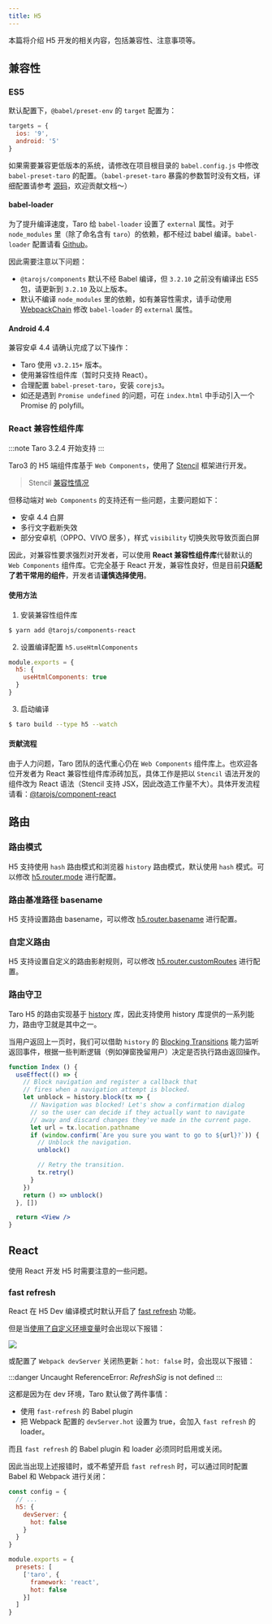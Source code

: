 ```yaml
---
title: H5
---
```


本篇将介绍 H5 开发的相关内容，包括兼容性、注意事项等。

## 兼容性

### ES5

默认配置下，`@babel/preset-env` 的 `target` 配置为：

```js
targets = {
  ios: '9',
  android: '5'
}
```

如果需要兼容更低版本的系统，请修改在项目根目录的 `babel.config.js` 中修改 `babel-preset-taro` 的配置。（`babel-preset-taro` 暴露的参数暂时没有文档，详细配置请参考 [源码](https://github.com/NervJS/taro/blob/next/packages/babel-preset-taro/index.js)，欢迎贡献文档～）

#### babel-loader

为了提升编译速度，Taro 给 `babel-loader` 设置了 `external` 属性。对于 `node_modules` 里（除了命名含有 `taro`）的依赖，都不经过 babel 编译。`babel-loader` 配置请看 [Github](https://github.com/NervJS/taro/blob/4aa08d541b1c5221bf420fc0f4a305960e22aa0a/packages/taro-webpack-runner/src/util/chain.ts#L502-L510)。

因此需要注意以下问题：

* `@tarojs/components` 默认不经 Babel 编译，但 `3.2.10` 之前没有编译出 ES5 包，请更新到 `3.2.10` 及以上版本。
* 默认不编译 `node_modules` 里的依赖，如有兼容性需求，请手动使用 [WebpackChain](config-detail#h5webpackchain) 修改 `babel-loader` 的 `external` 属性。

#### Android 4.4

兼容安卓 4.4 请确认完成了以下操作：

* Taro 使用 `v3.2.15+` 版本。
* 使用兼容性组件库（暂时只支持 React）。
* 合理配置 `babel-preset-taro`，安装 `corejs3`。
* 如还是遇到 `Promise undefined` 的问题，可在 `index.html` 中手动引入一个 Promise 的 polyfill。

### React 兼容性组件库

:::note
Taro 3.2.4 开始支持
:::

Taro3 的 H5 端组件库基于 `Web Components`，使用了 [Stencil](https://stenciljs.com/) 框架进行开发。

> Stencil [兼容性情况](https://stenciljs.com/docs/browser-support)

但移动端对 `Web Components` 的支持还有一些问题，主要问题如下：

* 安卓 4.4 白屏
* 多行文字截断失效
* 部分安卓机（OPPO、VIVO 居多），样式 `visibility` 切换失败导致页面白屏

因此，对兼容性要求强烈对开发者，可以使用 **React 兼容性组件库**代替默认的 `Web Components` 组件库。它完全基于 React 开发，兼容性良好，但是目前**只适配了若干常用的组件**，开发者请**谨慎选择使用**。

#### 使用方法

1. 安装兼容性组件库

```bash
$ yarn add @tarojs/components-react
```

2. 设置编译配置 `h5.useHtmlComponents`

```js title="config/index.js"
module.exports = {
  h5: {
    useHtmlComponents: true
  }
}
```

3. 启动编译

```bash
$ taro build --type h5 --watch
```

#### 贡献流程

由于人力问题，Taro 团队的迭代重心仍在 `Web Components` 组件库上。也欢迎各位开发者为 React 兼容性组件库添砖加瓦，具体工作是把以 `Stencil` 语法开发的组件改为 React 语法（Stencil 支持 JSX，因此改造工作量不大）。具体开发流程请看：[@tarojs/component-react](https://github.com/NervJS/taro/blob/next/packages/taro-components-react/README.md#%E6%94%B9%E9%80%A0%E6%96%B9%E6%B3%95)

## 路由

### 路由模式

H5 支持使用 `hash` 路由模式和浏览器 `history` 路由模式，默认使用 `hash` 模式。可以修改 [h5.router.mode](config-detail#h5routermode) 进行配置。

### 路由基准路径 basename

H5 支持设置路由 basename，可以修改 [h5.router.basename](config-detail#h5routerbasename) 进行配置。

### 自定义路由

H5 支持设置自定义的路由影射规则，可以修改 [h5.router.customRoutes](config-detail#h5routercustomroutes) 进行配置。

### 路由守卫

Taro H5 的路由实现基于 [history](https://github.com/remix-run/history) 库，因此支持使用 history 库提供的一系列能力，路由守卫就是其中之一。

当用户返回上一页时，我们可以借助 `history` 的 [Blocking Transitions](https://github.com/remix-run/history/blob/main/docs/blocking-transitions.md) 能力监听返回事件，根据一些判断逻辑（例如弹窗挽留用户）决定是否执行路由返回操作。

```jsx title="history 文档上的例子（例子中的 window.confirm 可以替换为自定义弹窗）"
function Index () {
  useEffect(() => {
    // Block navigation and register a callback that
    // fires when a navigation attempt is blocked.
    let unblock = history.block(tx => {
      // Navigation was blocked! Let's show a confirmation dialog
      // so the user can decide if they actually want to navigate
      // away and discard changes they've made in the current page.
      let url = tx.location.pathname
      if (window.confirm(`Are you sure you want to go to ${url}?`)) {
        // Unblock the navigation.
        unblock()

        // Retry the transition.
        tx.retry()
      }
    })
    return () => unblock()
  }, [])

  return <View />
}
```

## React 

使用 React 开发 H5 时需要注意的一些问题。

### fast refresh

React 在 H5 Dev 编译模式时默认开启了 [fast refresh](https://github.com/facebook/react/issues/16604#issuecomment-528663101) 功能。

但是当[使用了自定义环境变量](https://github.com/NervJS/taro/issues/9576)时会出现以下报错：

![](http://storage.360buyimg.com/cjj-pub-images/fast-refresh-error.png)

或配置了 `Webpack devServer` 关闭热更新：`hot: false` 时，会出现以下报错：

:::danger
Uncaught ReferenceError: $RefreshSig$ is not defined
:::

这都是因为在 dev 环境，Taro 默认做了两件事情：

- 使用 `fast-refresh` 的 Babel plugin
- 把 Webpack 配置的 `devServer.hot` 设置为 true，会加入 `fast refresh` 的 loader。

而且 `fast refresh` 的 Babel plugin 和 loader 必须同时启用或关闭。

因此当出现上述报错时，或不希望开启 `fast refresh` 时，可以通过同时配置 Babel 和 Webpack 进行关闭：

```js title="config/index.js" {5}
const config = {
  // ...
  h5: {
    devServer: {
      hot: false
    }
  }
}
```

```js title="babel.config.js" {5}
module.exports = {
  presets: [
    ['taro', {
      framework: 'react',
      hot: false
    }]
  ]
}
```
